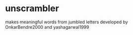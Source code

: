 # unscrambler
makes meaningful words from jumbled letters developed by OnkarBendre2000 and yashagarwal1999
